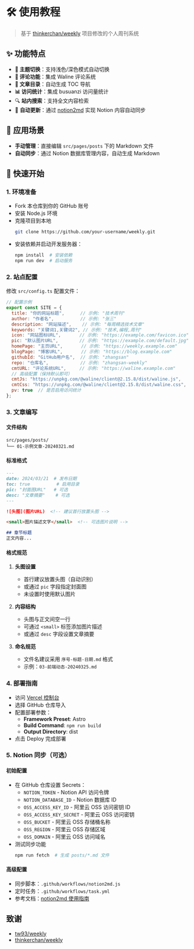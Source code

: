 # 🛠️ 使用教程
> 基于 [thinkerchan/weekly](https://github.com/thinkerchan/weekly) 项目修改的个人周刊系统

## ✨ 功能特点
- **🎨 主题切换**：支持浅色/深色模式自动切换
- **💬 评论功能**：集成 Waline 评论系统
- **📑 文章目录**：自动生成 TOC 导航
- **📊 访问统计**：集成 busuanzi 访问量统计
- 🔍 **站内搜索**：支持全文内容检索
- 🤖 **自动更新**：通过 [notion2md](https://github.com/thinkerchan/notion2md) 实现 Notion 内容自动同步

## 📌 应用场景
- **手动管理**：直接编辑 `src/pages/posts` 下的 Markdown 文件
- **自动同步**：通过 Notion 数据库管理内容，自动生成 Markdown


## 🚀 快速开始

### 1. 环境准备
- Fork 本仓库到你的 GitHub 账号
- 安装 Node.js 环境
- 克隆项目到本地
   ```bash
   git clone https://github.com/your-username/weekly.git
   ```
- 安装依赖并启动开发服务器：
   ```bash
   npm install  # 安装依赖
   npm run dev  # 启动服务
   ```

### 2. 站点配置
修改 `src/config.ts` 配置文件：

````js
// 配置示例
export const SITE = {
  title: "你的网站标题",      // 示例: "技术周刊"
  author: "作者名",          // 示例: "张三"
  description: "网站描述",    // 示例: "每周精选技术文章"
  keywords: "关键词1,关键词2", // 示例: "技术,编程,周刊"
  icon: "网站图标URL",       // 示例: "https://example.com/favicon.ico"
  pic: "默认图片URL",        // 示例: "https://example.com/default.jpg"
  homePage: "主页URL",       // 示例: "https://weekly.example.com"
  blogPage: "博客URL",       // 示例: "https://blog.example.com"
  githubId: "GitHub用户名",  // 示例: "zhangsan"
  repo: "仓库名",            // 示例: "zhangsan-weekly"
  cmtURL: "评论系统URL",     // 示例: "https://waline.example.com"
  // 高级配置（保持默认即可）
  cmtJs: "https://unpkg.com/@waline/client@2.15.8/dist/waline.js",
  cmtCss: "https://unpkg.com/@waline/client@2.15.8/dist/waline.css",
  pv: true  // 是否启用访问统计
};
````

### 3. 文章编写
#### 文件结构
```
src/pages/posts/
└── 01-示例文章-20240321.md
```

#### 标准格式
````markdown
---
date: 2024/03/21  # 发布日期
toc: true          # 启用目录
pic: "封面图URL"   # 可选
desc: "文章摘要"    # 可选
---

![头图](图片URL)  <!-- 建议首行放置头图 -->

<small>图片描述文字</small>  <!-- 可选图片说明 -->

## 章节标题
正文内容...
````

#### 格式规范
1. **头图设置**
   - 首行建议放置头图（自动识别）
   - 或通过 `pic` 字段指定封面图
   - 未设置时使用默认图片

2. **内容结构**
   - 头图与正文间空一行
   - 可通过 `<small>` 标签添加图片描述
   - 或通过 `desc` 字段设置文章摘要

3. **命名规范**
   - 文件名建议采用 `序号-标题-日期.md` 格式
   - 示例：`03-前端动态-20240325.md`

### 4. 部署指南
- 访问 [Vercel 控制台](https://vercel.com/new)
- 选择 GitHub 仓库导入
- 配置部署参数：
   - **Framework Preset**: Astro
   - **Build Command**: `npm run build`
   - **Output Directory**: dist
- 点击 Deploy 完成部署

### 5. Notion 同步（可选）
#### 初始配置
- 在 GitHub 仓库设置 Secrets：
    - `NOTION_TOKEN` - Notion API 访问令牌
    - `NOTION_DATABASE_ID` - Notion 数据库 ID
    - `OSS_ACCESS_KEY_ID` - 阿里云 OSS 访问密钥 ID
    - `OSS_ACCESS_KEY_SECRET` - 阿里云 OSS 访问密钥
    - `OSS_BUCKET` - 阿里云 OSS 存储桶名称
    - `OSS_REGION` - 阿里云 OSS 存储区域
    - `OSS_DOMAIN` - 阿里云 OSS 访问域名
- 测试同步功能
    ```bash
    npm run fetch  # 生成 posts/*.md 文件
    ```

#### 高级配置
- 同步脚本：`.github/workflows/notion2md.js`
- 定时任务：`.github/workflows/task.yml`
- 参考文档：[notion2md 使用指南](https://github.com/thinkerchan/notion2md)


## 致谢
- [tw93/weekly](https://github.com/tw93/weekly)
- [thinkerchan/weekly](https://github.com/thinkerchan/weekly)
